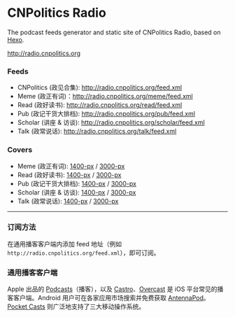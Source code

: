 # CNPolitics Radio

The podcast feeds generator and static site of CNPolitics Radio, based on [Hexo](https://hexo.io).

<http://radio.cnpolitics.org>

### Feeds
- CNPolitics (政见合集): <http://radio.cnpolitics.org/feed.xml>
- Meme (政正有词)：<http://radio.cnpolitics.org/meme/feed.xml>
- Read (政好读书): <http://radio.cnpolitics.org/read/feed.xml>
- Pub (政记干货大排档): <http://radio.cnpolitics.org/pub/feed.xml>
- Scholar (讲座 & 访谈): <http://radio.cnpolitics.org/scholar/feed.xml>
- Talk (政常说话): <http://radio.cnpolitics.org/talk/feed.xml>

### Covers
- Meme (政正有词): [1400-px](http://radio.cnpolitics.org/assets/cover/meme-cover1400-v1.0.jpg) / [3000-px](http://radio.cnpolitics.org/assets/cover/meme-cover3000-v1.0.jpg)
- Read (政好读书): [1400-px](http://radio.cnpolitics.org/assets/cover/read-cover1400-v1.0.jpg) / [3000-px](http://radio.cnpolitics.org/assets/cover/read-cover3000-v1.0.jpg)
- Pub (政记干货大排档): [1400-px](http://radio.cnpolitics.org/assets/cover/pub-cover1400-v1.0.jpg) / [3000-px](http://radio.cnpolitics.org/assets/cover/pub-cover3000-v1.0.jpg)
- Scholar (讲座 & 访谈): [1400-px](http://radio.cnpolitics.org/assets/cover/scholar-cover1400-v1.0.jpg) / [3000-px](http://radio.cnpolitics.org/assets/cover/scholar-cover3000-v1.0.jpg)
- Talk (政常说话): [1400-px](http://radio.cnpolitics.org/assets/cover/talk-cover1400-v1.0.jpg) / [3000-px](http://radio.cnpolitics.org/assets/cover/talk-cover3000-v1.0.jpg)

* * *

### 订阅方法
在通用播客客户端内添加 feed 地址（例如 `http://radio.cnpolitics.org/feed.xml`），即可订阅。

### 通用播客客户端
Apple 出品的 [Podcasts][podcasts]（播客），以及 [Castro][castro]、[Overcast][overcast] 是 iOS 平台常见的播客客户端。Android 用户可在各家应用市场搜索并免费获取 [AntennaPod][antennapod]。[Pocket Casts][pocketcasts] 则广泛地支持了三大移动操作系统。

[podcasts]: https://itunes.apple.com/app/podcasts/id525463029
[castro]: http://castro.fm/
[overcast]: https://overcast.fm/
[antennapod]: http://antennapod.org/
[pocketcasts]: http://www.shiftyjelly.com/pocketcasts
